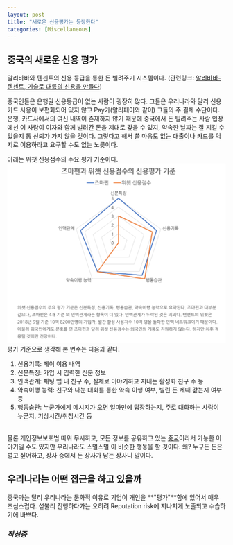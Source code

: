 ```yaml
---
layout: post
title: "새로운 신용평가는 등장한다"
categories: [Miscellaneous]
---
```

## 중국의 새로운 신용 평가
알리바바와 텐센트의 신용 등급을 통한 돈 빌려주기 시스템이다.
(관련링크: [알리바바-텐센트, 기술로 대륙의 신용을 만들다](https://platum.kr/archives/122809))

중국인들은 은행권 신용등급이 없는 사람이 굉장히 많다. 그들은 우리나라와 달리 신용카드 사용이 보편화되어 있지 않고 Pay가(알리페이와 같이) 그들의 주 결제 수단이다. 은행, 카드사에서의 여신 내역이 존재하지 않기 때문에 중국에서 돈 빌려주는 사람 입장에선 이 사람이 이자와 함께 빌려간 돈을 제대로 갚을 수 있지, 약속한 날짜는 잘 지킬 수 있을지 통 신뢰가 가지 않을 것이다. 그렇다고 해서 쓸 마음도 없는 대출이나 카드를 억지로 이용하라고 요구할 수도 없는 노릇이다.

아래는 위챗 신용점수의 주요 평가 기준이다.
![img](../images/alibaba-tencent.png)
<br>
평가 기준으로 생각해 본 변수는 다음과 같다. <br>
1) 신용기록: 페이 이용 내역 <br>
2) 신분특징: 가입 시 입력한 신분 정보 <br>
3) 인맥관계: 채팅 앱 내 친구 수, 실제로 이야기하고 지내는 활성화 친구 수 등 <br>
4) 약속이행 능력: 친구와 나눈 대화를 통한 약속 이행 여부, 빌린 돈 제때 갚는지 여부 등 <br>
5) 행동습관: 누군가에게 메시지가 오면 얼마만에 답장하는지, 주로 대화하는 사람이 누군지, 기상시간/취침시간 등 <br>
<br>
물론 개인정보보호법 따위 무시하고, 모든 정보를 공유하고 있는 <u>중국</u>이라서 가능한 이야기일 수도 있지만
우리나라도 스멀스멀 이 비슷한 행동을 할 것이다. 왜? 누구든 돈은 벌고 싶어하고, 장사 중에서 돈 장사가 남는 장사니 말이다.

## 우리나라는 어떤 접근을 하고 있을까
중국과는 달리 우리나라는 문화적 이유로 기업이 개인을 **"평가"**함에 있어서 매우 조심스럽다. 섣불리 진행하다가는 오히려 Reputation risk에 지나치게 노출되고 수습하기에 바쁘다.

### _작성중_
